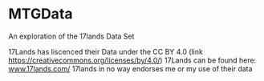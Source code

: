 # MTGData
An exploration of the 17lands Data Set

17Lands has liscenced their Data under the CC BY 4.0 (link https://creativecommons.org/licenses/by/4.0/)
17Lands can be found here: www.17lands.com/
17lands in no way endorses me or my use of their data
